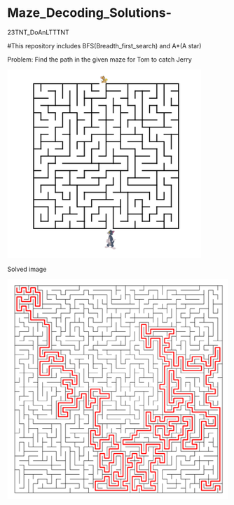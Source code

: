 # Maze_Decoding_Solutions-
23TNT_DoAnLTTTNT

#This repository includes BFS(Breadth_first_search) and A*(A star)

Problem: Find the path in the given maze for Tom to catch Jerry

![Problem](image/img2.png)

Solved image

![Problem](image/dijsktra.png)

